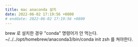 ```yaml
---
title: mac anaconda 설치
date: 2022-06-02 17:19:56 +0800
# enddate: 2022-06-02 17:19:56 +0800
---
```


brew 로 설치한 경우 "conda" 명령어가 안 먹는다.  
~/../../opt/homebrew/anaconda3/bin/conda init zsh
를 쳐야한다.
